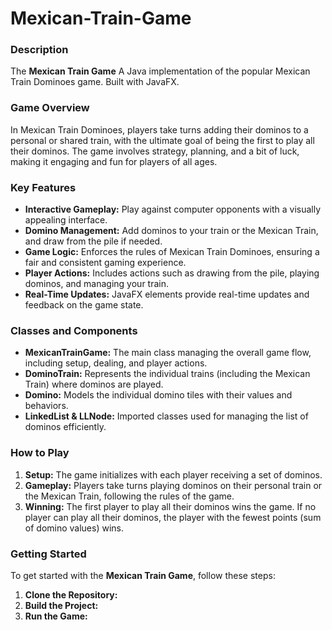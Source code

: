 # Mexican-Train-Game


### Description
The **Mexican Train Game** A Java implementation of the popular Mexican Train Dominoes game. Built with JavaFX.

### Game Overview
In Mexican Train Dominoes, players take turns adding their dominos to a personal or shared train, with the ultimate goal of being the first to play all their dominos. The game involves strategy, planning, and a bit of luck, making it engaging and fun for players of all ages.

### Key Features
- **Interactive Gameplay:** Play against computer opponents with a visually appealing interface.
- **Domino Management:** Add dominos to your train or the Mexican Train, and draw from the pile if needed.
- **Game Logic:** Enforces the rules of Mexican Train Dominoes, ensuring a fair and consistent gaming experience.
- **Player Actions:** Includes actions such as drawing from the pile, playing dominos, and managing your train.
- **Real-Time Updates:** JavaFX elements provide real-time updates and feedback on the game state.

### Classes and Components
- **MexicanTrainGame:** The main class managing the overall game flow, including setup, dealing, and player actions.
- **DominoTrain:** Represents the individual trains (including the Mexican Train) where dominos are played.
- **Domino:** Models the individual domino tiles with their values and behaviors.
- **LinkedList & LLNode:** Imported classes used for managing the list of dominos efficiently.

### How to Play
1. **Setup:** The game initializes with each player receiving a set of dominos.
2. **Gameplay:** Players take turns playing dominos on their personal train or the Mexican Train, following the rules of the game.
3. **Winning:** The first player to play all their dominos wins the game. If no player can play all their dominos, the player with the fewest points (sum of domino values) wins.

### Getting Started
To get started with the **Mexican Train Game**, follow these steps:
1. **Clone the Repository:** ` `
2. **Build the Project:** ` `
3. **Run the Game:** ` `
